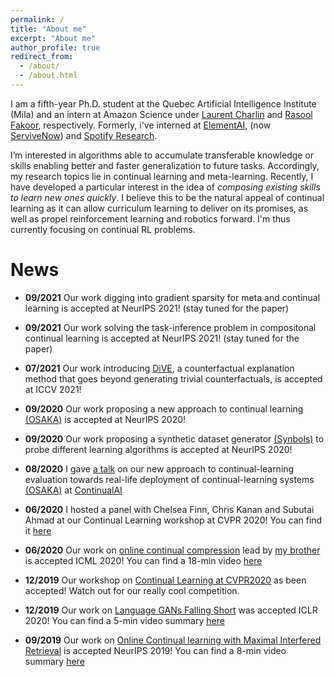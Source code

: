 ```yaml
---
permalink: /
title: "About me"
excerpt: "About me"
author_profile: true
redirect_from: 
  - /about/
  - /about.html
---
```

<!-- 
I'm a 4th year PhD student at the Quebec Artificial Intelligence Institute [(Mila)](https://mila.quebec/) and an intern at [ElementAI](https://www.elementai.com/) under the supervision of [Laurent Charlin](http://www.cs.toronto.edu/~lcharlin/) and [Pau Rodriguez](https://prlz77.github.io/), respectively. 

I'm interested in algorithms able to accumulate transferable knowledge or skills enabling generalization to future tasks. Accordingly, my research topics lie in continual learning and meta-learning. My [recent work](https://arxiv.org/abs/2003.05856) proposes a new and more realistic approach to continual learning at the intersection of both fields.

Recently, I have developed a particular interest in the idea of *composing existing skills to learn new ones quickly*. I believe this is the real appeal of continual learning and that it can propel reinforcement learning. Consequently, i'm currently focused on continual RL. -->


I am a fifth-year Ph.D. student at the Quebec Artificial Intelligence Institute (Mila) and an intern at Amazon Science under  [Laurent Charlin](http://www.cs.toronto.edu/~lcharlin/) and [Rasool Fakoor](https://sites.google.com/site/rfakoor), respectively. Formerly, i've interned at [ElementAI](https://www.elementai.com/), (now [ServiveNow](https://www.servicenow.com/)) and [Spotify Research](https://research.atspotify.com/). 

I’m interested in algorithms able to accumulate transferable knowledge or skills enabling better and faster generalization to future tasks. Accordingly, my research topics lie in continual learning and meta-learning. Recently, I have developed a particular interest in the idea of *composing existing skills to learn new ones quickly*. I believe this to be the natural appeal of continual learning as it can allow curriculum learning to deliver on its promises, as well as propel reinforcement learning and robotics forward. I'm thus currently focusing on continual RL problems.


# News

* **09/2021** Our work digging into gradient sparsity for meta and continual learning is accepted at NeurIPS 2021! (stay tuned for the paper)

* **09/2021** Our work solving the task-inference problem in compositonal continual learning is accepted at NeurIPS 2021! (stay tuned for the paper)

* **07/2021** Our work introducing [DiVE](https://arxiv.org/abs/2103.10226), a counterfactual explanation method that goes beyond generating trivial counterfactuals, is accepted at ICCV 2021! 

* **09/2020** Our work proposing a new approach to continual learning [(OSAKA)](https://arxiv.org/abs/2003.05856) is accepted at NeurIPS 2020! 

* **09/2020** Our work proposing a synthetic dataset generator [(Synbols)](https://arxiv.org/abs/2009.06415) to probe different learning algorithms is accepted at NeurIPS 2020!

* **08/2020** I gave [a talk](https://youtu.be/AHGiF21WZbw) on our new approach to continual-learning evaluation towards real-life deployment of continual-learning systems [(OSAKA)](https://arxiv.org/abs/2003.05856) at [ContinualAI](https://www.continualai.org/)

* **06/2020** I hosted a panel with Chelsea Finn, Chris Kanan and Subutai Ahmad at our Continual Learning workshop at CVPR 2020! You can find it [here](https://www.youtube.com/watch?v=sp3Y9Np25Og&t)

* **06/2020** Our work on [online continual compression](https://arxiv.org/abs/1911.08019) lead by [my brother](https://www.cs.mcgill.ca/~lpagec/) is accepted ICML 2020! You can find a 18-min video [here](https://icml.cc/virtual/2020/poster/6338)

* **12/2019** Our workshop on [Continual Learning at CVPR2020](https://sites.google.com/view/clvision2020) as been accepted! Watch out for our really cool competition.

* **12/2019** Our work on [Language GANs Falling Short](https://arxiv.org/abs/1811.02549) was accepted ICLR 2020! You can find a 5-min video summary [here](https://iclr.cc/virtual_2020/poster_BJgza6VtPB.html)

* **09/2019** Our work on [Online Continual learning with Maximal Interfered Retrieval](http://papers.nips.cc/paper/9357-online-continual-learning-with-maximal-interfered-retrieval) is accepted NeurIPS 2019! You can find a 8-min video summary [here](https://www.youtube.com/watch?v=wfb9UV_n8jg&t)




